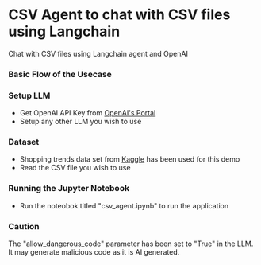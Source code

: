 # CSV Agent to chat with CSV files using Langchain
Chat with CSV files using Langchain agent and OpenAI

### Basic Flow of the Usecase

### Setup LLM 
* Get OpenAI API Key from [OpenAI's Portal](https://platform.openai.com/)
* Setup any other LLM you wish to use

### Dataset
* Shopping trends data set from [Kaggle](https://www.kaggle.com/datasets/bhadramohit/customer-shopping-latest-trends-dataset?resource=download) has been used for this demo
* Read the CSV file you wish to use

### Running the Jupyter Notebook
* Run the noteobok titled "csv_agent.ipynb" to run the application

### Caution
The "allow_dangerous_code" parameter has been set to "True" in the LLM. It may generate malicious code as it is AI generated.
